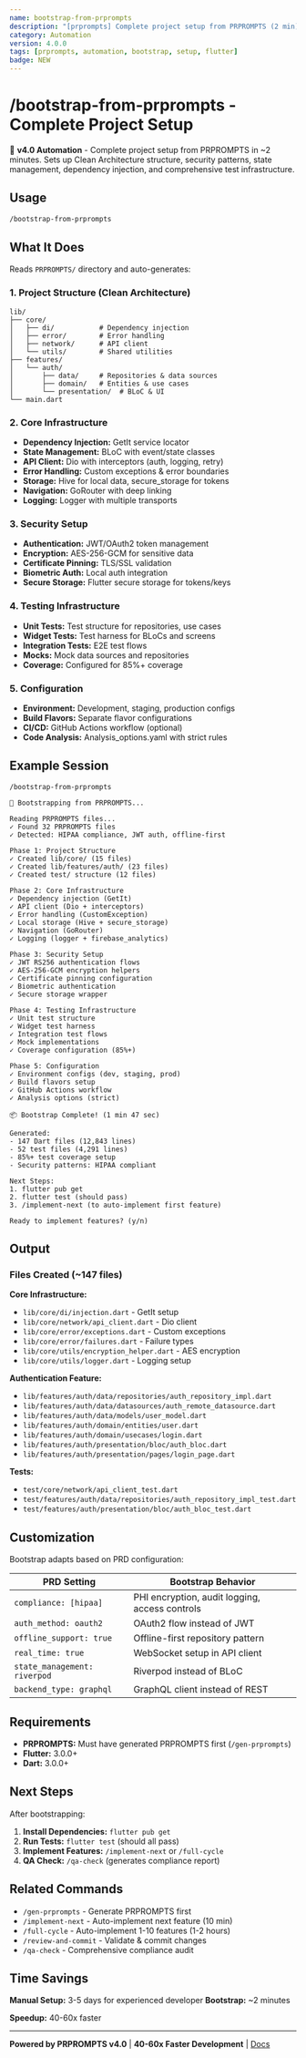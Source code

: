 ```yaml
---
name: bootstrap-from-prprompts
description: "[prprompts] Complete project setup from PRPROMPTS (2 min)"
category: Automation
version: 4.0.0
tags: [prprompts, automation, bootstrap, setup, flutter]
badge: NEW
---
```


# /bootstrap-from-prprompts - Complete Project Setup

🚀 **v4.0 Automation** - Complete project setup from PRPROMPTS in ~2 minutes. Sets up Clean Architecture structure, security patterns, state management, dependency injection, and comprehensive test infrastructure.

## Usage

```bash
/bootstrap-from-prprompts
```

## What It Does

Reads `PRPROMPTS/` directory and auto-generates:

### 1. Project Structure (Clean Architecture)
```
lib/
├── core/
│   ├── di/           # Dependency injection
│   ├── error/        # Error handling
│   ├── network/      # API client
│   └── utils/        # Shared utilities
├── features/
│   └── auth/
│       ├── data/     # Repositories & data sources
│       ├── domain/   # Entities & use cases
│       └── presentation/  # BLoC & UI
└── main.dart
```

### 2. Core Infrastructure
- **Dependency Injection:** GetIt service locator
- **State Management:** BLoC with event/state classes
- **API Client:** Dio with interceptors (auth, logging, retry)
- **Error Handling:** Custom exceptions & error boundaries
- **Storage:** Hive for local data, secure_storage for tokens
- **Navigation:** GoRouter with deep linking
- **Logging:** Logger with multiple transports

### 3. Security Setup
- **Authentication:** JWT/OAuth2 token management
- **Encryption:** AES-256-GCM for sensitive data
- **Certificate Pinning:** TLS/SSL validation
- **Biometric Auth:** Local auth integration
- **Secure Storage:** Flutter secure storage for tokens/keys

### 4. Testing Infrastructure
- **Unit Tests:** Test structure for repositories, use cases
- **Widget Tests:** Test harness for BLoCs and screens
- **Integration Tests:** E2E test flows
- **Mocks:** Mock data sources and repositories
- **Coverage:** Configured for 85%+ coverage

### 5. Configuration
- **Environment:** Development, staging, production configs
- **Build Flavors:** Separate flavor configurations
- **CI/CD:** GitHub Actions workflow (optional)
- **Code Analysis:** Analysis_options.yaml with strict rules

## Example Session

```
/bootstrap-from-prprompts

🚀 Bootstrapping from PRPROMPTS...

Reading PRPROMPTS files...
✓ Found 32 PRPROMPTS files
✓ Detected: HIPAA compliance, JWT auth, offline-first

Phase 1: Project Structure
✓ Created lib/core/ (15 files)
✓ Created lib/features/auth/ (23 files)
✓ Created test/ structure (12 files)

Phase 2: Core Infrastructure
✓ Dependency injection (GetIt)
✓ API client (Dio + interceptors)
✓ Error handling (CustomException)
✓ Local storage (Hive + secure_storage)
✓ Navigation (GoRouter)
✓ Logging (logger + firebase_analytics)

Phase 3: Security Setup
✓ JWT RS256 authentication flows
✓ AES-256-GCM encryption helpers
✓ Certificate pinning configuration
✓ Biometric authentication
✓ Secure storage wrapper

Phase 4: Testing Infrastructure
✓ Unit test structure
✓ Widget test harness
✓ Integration test flows
✓ Mock implementations
✓ Coverage configuration (85%+)

Phase 5: Configuration
✓ Environment configs (dev, staging, prod)
✓ Build flavors setup
✓ GitHub Actions workflow
✓ Analysis options (strict)

📦 Bootstrap Complete! (1 min 47 sec)

Generated:
- 147 Dart files (12,843 lines)
- 52 test files (4,291 lines)
- 85%+ test coverage setup
- Security patterns: HIPAA compliant

Next Steps:
1. flutter pub get
2. flutter test (should pass)
3. /implement-next (to auto-implement first feature)

Ready to implement features? (y/n)
```

## Output

### Files Created (~147 files)

**Core Infrastructure:**
- `lib/core/di/injection.dart` - GetIt setup
- `lib/core/network/api_client.dart` - Dio client
- `lib/core/error/exceptions.dart` - Custom exceptions
- `lib/core/error/failures.dart` - Failure types
- `lib/core/utils/encryption_helper.dart` - AES encryption
- `lib/core/utils/logger.dart` - Logging setup

**Authentication Feature:**
- `lib/features/auth/data/repositories/auth_repository_impl.dart`
- `lib/features/auth/data/datasources/auth_remote_datasource.dart`
- `lib/features/auth/data/models/user_model.dart`
- `lib/features/auth/domain/entities/user.dart`
- `lib/features/auth/domain/usecases/login.dart`
- `lib/features/auth/presentation/bloc/auth_bloc.dart`
- `lib/features/auth/presentation/pages/login_page.dart`

**Tests:**
- `test/core/network/api_client_test.dart`
- `test/features/auth/data/repositories/auth_repository_impl_test.dart`
- `test/features/auth/presentation/bloc/auth_bloc_test.dart`

## Customization

Bootstrap adapts based on PRD configuration:

| PRD Setting | Bootstrap Behavior |
|-------------|-------------------|
| `compliance: [hipaa]` | PHI encryption, audit logging, access controls |
| `auth_method: oauth2` | OAuth2 flow instead of JWT |
| `offline_support: true` | Offline-first repository pattern |
| `real_time: true` | WebSocket setup in API client |
| `state_management: riverpod` | Riverpod instead of BLoC |
| `backend_type: graphql` | GraphQL client instead of REST |

## Requirements

- **PRPROMPTS:** Must have generated PRPROMPTS first (`/gen-prprompts`)
- **Flutter:** 3.0.0+
- **Dart:** 3.0.0+

## Next Steps

After bootstrapping:

1. **Install Dependencies:** `flutter pub get`
2. **Run Tests:** `flutter test` (should all pass)
3. **Implement Features:** `/implement-next` or `/full-cycle`
4. **QA Check:** `/qa-check` (generates compliance report)

## Related Commands

- `/gen-prprompts` - Generate PRPROMPTS first
- `/implement-next` - Auto-implement next feature (10 min)
- `/full-cycle` - Auto-implement 1-10 features (1-2 hours)
- `/review-and-commit` - Validate & commit changes
- `/qa-check` - Comprehensive compliance audit

## Time Savings

**Manual Setup:** 3-5 days for experienced developer
**Bootstrap:** ~2 minutes

**Speedup:** 40-60x faster

---

**Powered by PRPROMPTS v4.0** | **40-60x Faster Development** | [Docs](https://github.com/Kandil7/prprompts-flutter-generator#readme)
